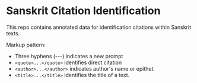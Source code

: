 # Sanskrit Citation Identification

This repo contains annotated data for identification citations within Sanskrit texts.

Markup pattern:

- Three hyphens (---) indicates a new prompt
- `<quote>...</quote>` identifies direct citation
- `<author>...</author>` indicates author's name or epithet.
- `<title>...</title>` identifies the title of a text.
